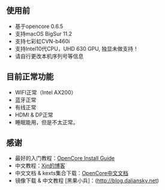 ## 使用前

* 基于opencore 0.6.5
* 支持macOS BigSur 11.2
* 支持七彩虹CVN-b460i
* 支持Intel10代CPU，UHD 630 GPU, 独显未做支持！
* 请自行更改本机序列号等信息

## 目前正常功能

* WIFI正常（Intel AX200）
* 蓝牙正常
* 有线正常
* HDMI & DP正常
* 睡眠能用，但是不太正常。

## 感谢
* 最好的入门教程：[OpenCore Install Guide](https://dortania.github.io/OpenCore-Install-Guide/)
* 中文教程：[Xjn的博客](https://blog.xjn819.com/post/opencore-guide.html)
* 中文文档 & kexts集合下载：[OpenCore中文文档](https://oc.skk.moe/)
* 镜像下载 & 中文教程 [黑果小兵]：(http://blog.daliansky.net)
